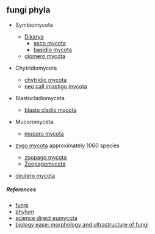 
## fungi phyla

* Symbiomycota
  * [Dikarya](https://en.wikipedia.org/wiki/Dikarya)
    * [asco mycota](https://en.wikipedia.org/wiki/Ascomycota)
    * [basidio mycota](https://en.wikipedia.org/wiki/Basidiomycota)
  * [glomero mycota](https://en.wikipedia.org/wiki/Glomeromycota)
* Chytridiomyceta
  * [chytridio mycota](https://en.wikipedia.org/wiki/Chytridiomycota)
  * [neo call imastigo mycota](https://en.wikipedia.org/wiki/Neocallimastigomycota)
* Blastocladiomyceta
  * [blasto cladio mycota](https://en.wikipedia.org/wiki/Blastocladiomycota)
* Mucoromyceta
  * [mucoro mycota](https://en.wikipedia.org/wiki/Mucoromycotina)

* [zygo mycota](https://en.wikipedia.org/wiki/Zygomycota) approximately 1060 species
  * [zoopago mycota](https://en.wikipedia.org/wiki/Zoopagomycotina)
  * [Zoopagomyceta](https://en.wikipedia.org/wiki/Zoopagomycotina)

* [deutero mycota](https://en.wikipedia.org/wiki/Fungi_imperfecti)

##### References

* [fungi](https://en.wikipedia.org/wiki/Fungus)
* [phylum](https://en.wikipedia.org/wiki/Phylum)
* [science direct eumycota](https://www.sciencedirect.com/topics/agricultural-and-biological-sciences/eumycota)
* [biology ease: morphology and ultrastructure of fungi](https://biologyease.com/morphology-and-ultrastructure-of-fungi/)
